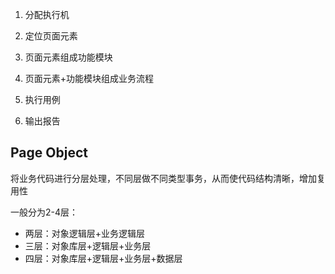 1. 分配执行机

2. 定位页面元素
3. 页面元素组成功能模块
4. 页面元素+功能模块组成业务流程
5. 执行用例
6. 输出报告



## Page Object

将业务代码进行分层处理，不同层做不同类型事务，从而使代码结构清晰，增加复用性

一般分为2-4层：

- 两层：对象逻辑层+业务逻辑层
- 三层：对象库层+逻辑层+业务层
- 四层：对象库层+逻辑层+业务层+数据层